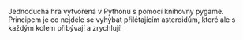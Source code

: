 Jednoduchá hra vytvořená v Pythonu s pomocí knihovny pygame. Principem je co nejdéle se vyhýbat přilétajícím asteroidům, které ale s každým kolem přibývají a zrychlují!
